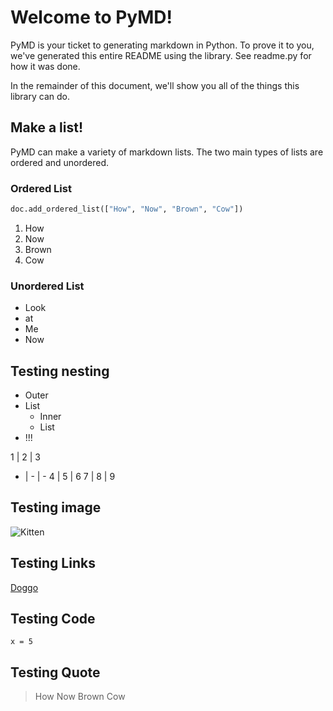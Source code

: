 # Welcome to PyMD!

PyMD is your ticket to generating markdown in Python. 
    To prove it to you, we've generated this entire README using the library.
    See readme.py for how it was done.

In the remainder of this document, we'll show you all of
    the things this library can do.

## Make a list!

PyMD can make a variety of markdown lists. 
    The two main types of lists are ordered and unordered.

### Ordered List

```py
doc.add_ordered_list(["How", "Now", "Brown", "Cow"])
```

1. How
2. Now
3. Brown
4. Cow

### Unordered List

- Look
- at
- Me
- Now

## Testing nesting

- Outer
- List
  - Inner
  - List
- !!!

1 | 2 | 3
- | - | -
4 | 5 | 6
7 | 8 | 9

## Testing image

![Kitten](https://therenegadecoder.com/wp-content/uploads/2020/05/header-logo-without-tag-300x75.png)

## Testing Links

[Doggo](google.com)

## Testing Code

```generic
x = 5
```

## Testing Quote

> How Now Brown Cow